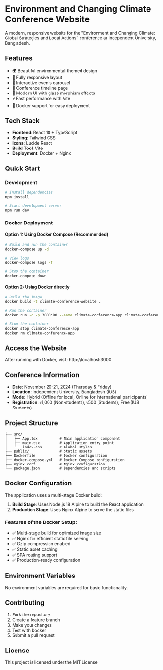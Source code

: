 # Environment and Changing Climate Conference Website

A modern, responsive website for the "Environment and Changing Climate: Global Strategies and Local Actions" conference at Independent University, Bangladesh.

## Features

- 🌍 Beautiful environmental-themed design
- 📱 Fully responsive layout
- 🎠 Interactive events carousel
- 📅 Conference timeline page
- 🎨 Modern UI with glass morphism effects
- ⚡ Fast performance with Vite
- 🐳 Docker support for easy deployment

## Tech Stack

- **Frontend**: React 18 + TypeScript
- **Styling**: Tailwind CSS
- **Icons**: Lucide React
- **Build Tool**: Vite
- **Deployment**: Docker + Nginx

## Quick Start

### Development

```bash
# Install dependencies
npm install

# Start development server
npm run dev
```

### Docker Deployment

#### Option 1: Using Docker Compose (Recommended)

```bash
# Build and run the container
docker-compose up -d

# View logs
docker-compose logs -f

# Stop the container
docker-compose down
```

#### Option 2: Using Docker directly

```bash
# Build the image
docker build -t climate-conference-website .

# Run the container
docker run -d -p 3000:80 --name climate-conference-app climate-conference-website

# Stop the container
docker stop climate-conference-app
docker rm climate-conference-app
```

## Access the Website

After running with Docker, visit: http://localhost:3000

## Conference Information

- **Date**: November 20-21, 2024 (Thursday & Friday)
- **Location**: Independent University, Bangladesh (IUB)
- **Mode**: Hybrid (Offline for local, Online for international participants)
- **Registration**: ৳1,000 (Non-students), ৳500 (Students), Free (IUB Students)

## Project Structure

```
├── src/
│   ├── App.tsx          # Main application component
│   ├── main.tsx         # Application entry point
│   └── index.css        # Global styles
├── public/              # Static assets
├── Dockerfile           # Docker configuration
├── docker-compose.yml   # Docker Compose configuration
├── nginx.conf           # Nginx configuration
└── package.json         # Dependencies and scripts
```

## Docker Configuration

The application uses a multi-stage Docker build:

1. **Build Stage**: Uses Node.js 18 Alpine to build the React application
2. **Production Stage**: Uses Nginx Alpine to serve the static files

### Features of the Docker Setup:

- ✅ Multi-stage build for optimized image size
- ✅ Nginx for efficient static file serving
- ✅ Gzip compression enabled
- ✅ Static asset caching
- ✅ SPA routing support
- ✅ Production-ready configuration

## Environment Variables

No environment variables are required for basic functionality.

## Contributing

1. Fork the repository
2. Create a feature branch
3. Make your changes
4. Test with Docker
5. Submit a pull request

## License

This project is licensed under the MIT License.